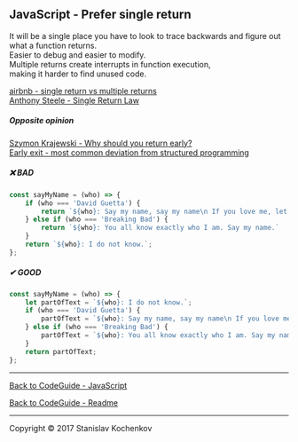 ## JavaScript - Prefer single return

It will be a single place you have to look to trace backwards and figure out what a function returns.  
Easier to debug and easier to modify.  
Multiple returns create interrupts in function execution,  
making it harder to find unused code.

[airbnb - single return vs multiple returns](https://github.com/airbnb/javascript/issues/761)  
[Anthony Steele - Single Return Law](https://www.anthonysteele.co.uk/TheSingleReturnLaw.html)

##### Opposite opinion

[Szymon Krajewski - Why should you return early?](https://szymonkrajewski.pl/why-should-you-return-early/)  
[Early exit - most common deviation from structured programming](https://en.wikipedia.org/wiki/Structured_programming#Early_exit)

##### ❌ BAD

```javascript
const sayMyName = (who) => {
    if (who === 'David Guetta') {
        return `${who}: Say my name, say my name\n If you love me, let me hear you.`;
    } else if (who === 'Breaking Bad') {
        return `${who}: You all know exactly who I am. Say my name.`
    }
    return `${who}: I do not know.`;
};
```

##### ✔ GOOD

```javascript
const sayMyName = (who) => {
    let partOfText = `${who}: I do not know.`;
    if (who === 'David Guetta') {
        partOfText = `${who}: Say my name, say my name\n If you love me, let me hear you.`;
    } else if (who === 'Breaking Bad') {
        partOfText = `${who}: You all know exactly who I am. Say my name.`
    }
    return partOfText;
};
```

---

[Back to CodeGuide - JavaScript](https://github.com/UserBug/codeGuide/tree/v2/docs/javaScript)

[Back to CodeGuide - Readme](https://github.com/UserBug/codeGuide/tree/v2)

---
Copyright © 2017 Stanislav Kochenkov 